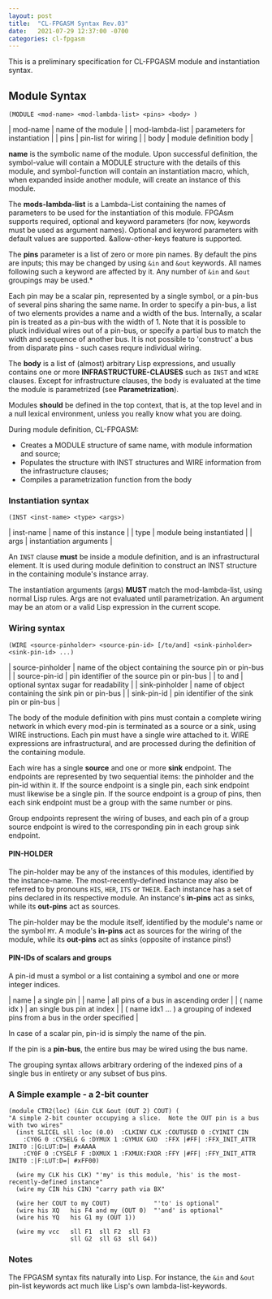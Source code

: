 ```yaml
---
layout: post
title:  "CL-FPGASM Syntax Rev.03"
date:   2021-07-29 12:37:00 -0700
categories: cl-fpgasm
---
```

This is a preliminary specification for CL-FPGASM module and instantiation syntax.

## Module Syntax
```
(MODULE <mod-name> <mod-lambda-list> <pins> <body> )
```

| mod-name         | name of the module |
| mod-lambda-list  | parameters for instantiation |
| pins             | pin-list for wiring |
| body             | module definition body |

**name** is the symbolic name of the module.  Upon successful definition, the symbol-value will contain a MODULE structure with the details of this module, and symbol-function will contain an instantiation macro, which, when expanded inside another module, will create an instance of this module.

The **mods-lambda-list** is a Lambda-List containing the names of parameters to be used for the instantiation of this module.  FPGAsm supports required, optional and keyword parameters (for now, keywords must be used as argument names).  Optional and keyword parameters with default values are supported.  &allow-other-keys feature is supported.

The **pins** parameter is a list of zero or more pin names.  By default the pins are inputs; this may be changed by using `&in` and `&out` keywords.  All names following such a keyword are affected by it.  Any number of `&in` and `&out` groupings may be used.*

Each pin may be a scalar pin, represented by a single symbol, or a pin-bus of several pins sharing the same name.  In order to specify a pin-bus, a list of two elements provides a name and a width of the bus.  Internally, a scalar pin is treated as a pin-bus with the width of 1.
Note that it is possible to pluck individual wires out of a pin-bus, or specify a partial bus to match the width and sequence of another bus.  It is not possible to 'construct' a bus from disparate pins - such cases requre individual wiring.

The **body** is a list of (almost) arbitrary Lisp expressions, and usually contains one or more **INFRASTRUCTURE-CLAUSES** such as `INST` and `WIRE` clauses.  Except for infrastructure clauses, the body is evaluated at the time the module is parametrized (see **Parametrization**). 

Modules **should** be defined in the top context, that is, at the top level and in a null lexical environment, unless you really know what you are doing.

During module definition, CL-FPGASM:
* Creates a MODULE structure of same name, with module information and source;
* Populates the structure with INST structures and WIRE information from the infrastructure clauses;
* Compiles a parametrization function from the body

### Instantiation syntax
```
(INST <inst-name> <type> <args>)
```
| inst-name | name of this instance |
| type | module being instantiated |
| args | instantiation arguments |

An `INST` clause **must** be inside a module definition, and is an infrastructural element.  It is used during module definition to construct an INST structure in the containing module's instance array.  

The instantiation arguments (args) **MUST** match the mod-lambda-list, using normal Lisp rules.   Args are not evaluated until parametrization.   An argument may be an atom or a valid Lisp expression in the current scope.

### Wiring syntax

```
(WIRE <source-pinholder> <source-pin-id> [/to/and] <sink-pinholder> <sink-pin-id> ...)
```  
| source-pinholder | name of the object containing the source pin or pin-bus |
| source-pin-id | pin identifier of the source pin or pin-bus |
| to and | optional syntax sugar for readability |
| sink-pinholder | name of object containing the sink pin or pin-bus |
| sink-pin-id | pin identifier of the sink pin or pin-bus |

The body of the module definition with pins must contain a complete wiring network in which every mod-pin is terminated as a source or a sink, using WIRE instructions.  Each pin must have a single wire attached to it.  WIRE expressions are infrastructural, and are processed during the definition of the containing module.

Each wire has a single **source** and one or more **sink** endpoint.  The endpoints are represented by two sequential items: the pinholder and the pin-id within it.  If the source endpoint is a single pin, each sink endpoint must likewise be a single pin.  If the source endpoint is a group of pins, then each sink endpoint must be a group with the same number or pins.  

Group endpoints represent the wiring of buses, and each pin of a group source endpoint is wired to the corresponding pin in each group sink endpoint.  

#### PIN-HOLDER

The pin-holder may be any of the instances of this modules, identified by the instance-name.  The most-recently-defined instance may also be referred to by pronouns `HIS`, `HER`, `ITS` or `THEIR`.  Each instance has a set of pins declared in its respective module.  An instance's **in-pins** act as sinks, while its **out-pins** act as sources.

The pin-holder may be the module itself, identified by the module's name or the symbol `MY`.  A module's **in-pins** act as sources for the wiring of the module, while its **out-pins** act as sinks (opposite of instance pins!)

#### PIN-IDs of scalars and groups

A pin-id must a symbol or a list containing a symbol and one or more integer indices.

| name | a single pin |
| name | all pins of a bus in ascending order |
| ( name idx ) | an single bus pin at index |
| ( name idx1 ... ) a grouping of indexed pins from a bus in the order specified |

In case of a scalar pin, pin-id is simply the name of the pin.

If the pin is a **pin-bus**, the entire bus may be wired using the bus name.  

The grouping syntax allows arbitrary ordering of the indexed pins of a single bus in entirety or any subset of bus pins.  

### A Simple example - a 2-bit counter
```
(module CTR2(loc) (&in CLK &out (OUT 2) COUT) ( 
"A simple 2-bit counter occupying a slice.  Note the OUT pin is a bus with two wires"
  (inst SLICEL sll :loc (0.0)  :CLKINV CLK :COUTUSED 0 :CYINIT CIN 
    :CY0G 0 :CYSELG G :DYMUX 1 :GYMUX GXO  :FFX |#FF| :FFX_INIT_ATTR INIT0 :|G:LUT:D=| #xAAAA
    :CY0F 0 :CYSELF F :DXMUX 1 :FXMUX:FXOR :FFY |#FF| :FFY_INIT_ATTR INIT0 :|F:LUT:D=| #xFF00)

  (wire my CLK his CLK) "'my' is this module, 'his' is the most-recently-defined instance"
  (wire my CIN his CIN) "carry path via BX"

  (wire her COUT to my COUT)            "'to' is optional"
  (wire his XQ   his F4 and my (OUT 0)  "'and' is optional" 
  (wire his YQ   his G1 my (OUT 1)) 

  (wire my vcc   sll F1  sll F2  sll F3
                 sll G2  sll G3  sll G4))
```

### Notes

The FPGASM syntax fits naturally into Lisp. For instance, the `&in` and `&out` pin-list keywords act much like Lisp's own lambda-list-keywords. 



